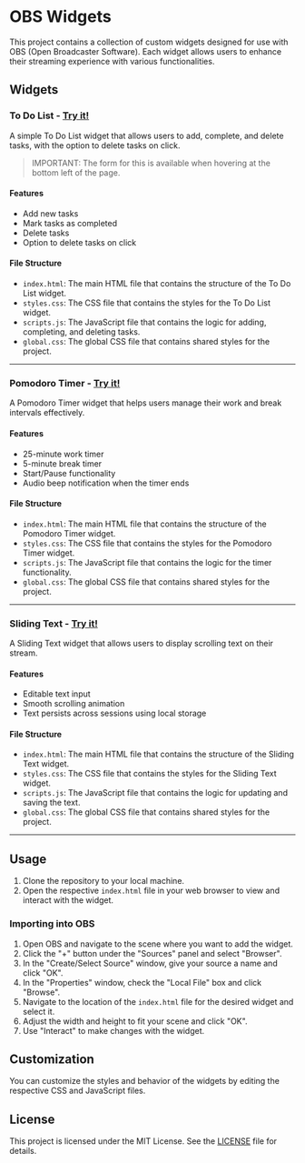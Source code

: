 # OBS Widgets

This project contains a collection of custom widgets designed for use with OBS (Open Broadcaster Software). Each widget allows users to enhance their streaming experience with various functionalities.

## Widgets

### To Do List - [Try it!](https://daglia.github.io/obs-widgets/widgets/to-do-list/)

A simple To Do List widget that allows users to add, complete, and delete tasks, with the option to delete tasks on click.

> IMPORTANT: The form for this is available when hovering at the bottom left of the page.

#### Features

- Add new tasks
- Mark tasks as completed
- Delete tasks
- Option to delete tasks on click

#### File Structure

- `index.html`: The main HTML file that contains the structure of the To Do List widget.
- `styles.css`: The CSS file that contains the styles for the To Do List widget.
- `scripts.js`: The JavaScript file that contains the logic for adding, completing, and deleting tasks.
- `global.css`: The global CSS file that contains shared styles for the project.

---

### Pomodoro Timer - [Try it!](https://daglia.github.io/obs-widgets/widgets/pomodoro/)

A Pomodoro Timer widget that helps users manage their work and break intervals effectively.

#### Features

- 25-minute work timer
- 5-minute break timer
- Start/Pause functionality
- Audio beep notification when the timer ends

#### File Structure

- `index.html`: The main HTML file that contains the structure of the Pomodoro Timer widget.
- `styles.css`: The CSS file that contains the styles for the Pomodoro Timer widget.
- `scripts.js`: The JavaScript file that contains the logic for the timer functionality.
- `global.css`: The global CSS file that contains shared styles for the project.

---

### Sliding Text - [Try it!](https://daglia.github.io/obs-widgets/widgets/sliding-text/)

A Sliding Text widget that allows users to display scrolling text on their stream.

#### Features

- Editable text input
- Smooth scrolling animation
- Text persists across sessions using local storage

#### File Structure

- `index.html`: The main HTML file that contains the structure of the Sliding Text widget.
- `styles.css`: The CSS file that contains the styles for the Sliding Text widget.
- `scripts.js`: The JavaScript file that contains the logic for updating and saving the text.
- `global.css`: The global CSS file that contains shared styles for the project.

---

## Usage

1. Clone the repository to your local machine.
2. Open the respective `index.html` file in your web browser to view and interact with the widget.

### Importing into OBS

1. Open OBS and navigate to the scene where you want to add the widget.
2. Click the "+" button under the "Sources" panel and select "Browser".
3. In the "Create/Select Source" window, give your source a name and click "OK".
4. In the "Properties" window, check the "Local File" box and click "Browse".
5. Navigate to the location of the `index.html` file for the desired widget and select it.
6. Adjust the width and height to fit your scene and click "OK".
7. Use "Interact" to make changes with the widget.

## Customization

You can customize the styles and behavior of the widgets by editing the respective CSS and JavaScript files.

## License

This project is licensed under the MIT License. See the [LICENSE](LICENSE) file for details.
